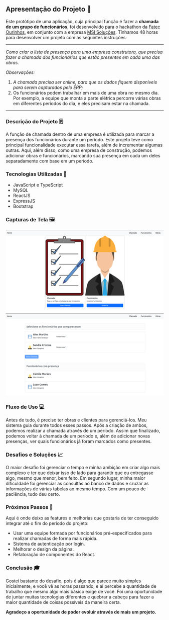 ## Apresentação do Projeto 👷

Este protótipo de uma aplicação, cuja principal função é fazer a **chamada de um grupo de funcionários**, foi desenvolvido para o hackathon da [Fatec Ourinhos](https://www.fatecourinhos.edu.br/), em conjunto com a empresa [MSI Soluções](https://msisolucoes.com.br/). Tínhamos 48 horas para desenvolver um projeto com as seguintes instruções:

------

*Como criar a lista de presença para uma empresa construtora, que precisa fazer a chamada dos funcionários que estão presentes em cada uma das obras.* 

*Observações:*

1. *A chamada precisa ser online, para que os dados fiquem disponíveis para serem capturados pelo ERP;*  
2. Os funcionários podem trabalhar em mais de uma obra no mesmo dia. Por exemplo, a equipe que monta a parte elétrica percorre várias obras em diferentes períodos do dia, e eles precisam estar na chamada.

------

### Descrição do Projeto 🗒

A função de chamada dentro de uma empresa é utilizada para marcar a presença dos funcionários durante um período. Este projeto teve como principal funcionalidade executar essa tarefa, além de incrementar algumas outras. Aqui, além disso, como uma empresa de construção, podemos adicionar obras e funcionários, marcando sua presença em cada um deles separadamente com base em um período.

### Tecnologias Utilizadas 🧰

* JavaScript e TypeScript 
* MySQL
* ReactJS
* ExpressJS
* Bootstrap

### Capturas de Tela 🖼

![Home do programa](/docs/images/Home.png)
![Página das chamadas](/docs/images/Chamada.png)

### Fluxo de Uso 💻

Antes de tudo, é preciso ter obras e clientes para gerenciá-los. Meu sistema guia durante todos esses passos. Após a criação de ambos, podemos realizar a chamada através de um período. Assim que finalizado, podemos voltar à chamada de um período e, além de adicionar novas presenças, ver quais funcionários já foram marcados como presentes.

### Desafios e Soluções 📈

O maior desafio foi gerenciar o tempo e minha ambição em criar algo mais complexo e ter que deixar isso de lado para garantir que eu entregasse algo, mesmo que menor, bem feito. Em segundo lugar, minha maior dificuldade foi gerenciar as consultas ao banco de dados e cruzar as informações de várias tabelas ao mesmo tempo. Com um pouco de paciência, tudo deu certo.

### Próximos Passos 🚀

Aqui é onde deixo as features e melhorias que gostaria de ter conseguido integrar até o fim do período do projeto:

* Usar uma equipe formada por funcionários pré-especificados para realizar chamadas de forma mais rápida.
* Sistema de autenticação por login.
* Melhorar o design da página.
* Refatoração de componentes do React.

### Conclusão 🎓

Gostei bastante do desafio, pois é algo que parece muito simples inicialmente, e você vê as horas passando, e aí percebe a quantidade de trabalho que mesmo algo mais básico exige de você. Foi uma oportunidade de juntar muitas tecnologias diferentes e quebrar a cabeça para fazer a maior quantidade de coisas possíveis da maneira certa.

**Agradeço a oportunidade de poder evoluir através de mais um projeto.**
